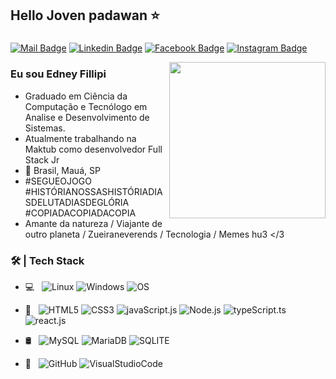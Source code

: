 ## Hello Joven padawan ⭐️

###

[![Mail Badge](https://img.shields.io/badge/Gmail-D14836?style=for-the-badge&logo=gmail&logoColor=white&link=mailto:e.fillipi@gmail.com)](mailto:e.fillipi@gmail.com)
[![Linkedin Badge](https://img.shields.io/badge/LinkedIn-0077B5?style=for-the-badge&logo=linkedin&logoColor=white&link=https://www.linkedin.com/in/edney-fillipi/)](https://www.linkedin.com/in/edney-fillipi/)
[![Facebook Badge](https://img.shields.io/badge/Facebook-1877F2?style=for-the-badge&logo=facebook&logoColor=white&link=https://www.facebook.com/edney.fillipi)](https://www.facebook.com/edney.fillipi)
[![Instagram Badge](https://img.shields.io/badge/Instagram-E4405F?style=for-the-badge&logo=instagram&logoColor=white&link=https://www.instagram.com/efillipi/)](https://www.instagram.com/efillipi/)

<img align="right" height="250" src="https://media.giphy.com/media/ky91tU8c5I64El9qnA/giphy.gif" />

### Eu sou Edney Fillipi

- Graduado em Ciência da Computação e Tecnólogo em Analise e Desenvolvimento de Sistemas.
- Atualmente trabalhando na Maktub como desenvolvedor Full Stack Jr
- 🏡 Brasil, Mauá, SP
- #SEGUEOJOGO #HISTÓRIANOSSASHISTÓRIADIASDELUTADIASDEGLÓRIA #COPIADACOPIADACOPIA
- Amante da natureza / Viajante de outro planeta / Zueiraneverends / Tecnologia / Memes hu3 </3

### 🛠 | Tech Stack

- 💻 &#160; 
![Linux](https://img.shields.io/badge/-Linux-333333?style=flat&logo=Linux)
![Windows](https://img.shields.io/badge/-Windows-333333?style=flat&logo=Windows)
![OS](https://img.shields.io/badge/-MAC-333333?style=flat&logo=APPLE)

- 📖 &#160;
![HTML5](https://img.shields.io/badge/-HTML5-333333?style=flat&logo=HTML5)
![CSS3](https://img.shields.io/badge/-CSS3-333333?style=flat&logo=CSS3)
![javaScript.js](https://img.shields.io/badge/-JavaScript-333333?style=flat&logo=javaScript)
![Node.js](https://img.shields.io/badge/-Node-333333?style=flat&logo=node.js)
![typeScript.ts](https://img.shields.io/badge/-TypeScript-333333?style=flat&logo=typeScript)
![react.js](https://img.shields.io/badge/-React-333333?style=flat&logo=react)

- 🛢 &#160;
![MySQL](https://img.shields.io/badge/-MySQL-333333?style=flat&logo=mysql)
![MariaDB](https://img.shields.io/badge/-MariaDB-333333?style=flat&logo=MariaDB)
![SQLITE](https://img.shields.io/badge/-SQLITE-333333?style=flat&logo=SQLITE)

- 🔧 &#160;
![GitHub](https://img.shields.io/badge/-GitHub-333333?style=flat&logo=github)
![VisualStudioCode](https://img.shields.io/badge/-VisualStudioCode-333333?style=flat&logo=VisualStudioCode)

